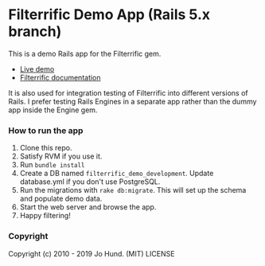 Filterrific Demo App (Rails 5.x branch)
=======================================

This is a demo Rails app for the Filterrific gem.

* [Live demo](http://filterrific-demo.herokuapp.com)
* [Filterrific documentation](http://filterrific.clearcove.ca)

It is also used for integration testing of Filterrific into different versions
of Rails. I prefer testing Rails Engines in a separate app rather than the dummy
app inside the Engine gem.

### How to run the app

1. Clone this repo.
2. Satisfy RVM if you use it.
3. Run `bundle install`
4. Create a DB named `filterrific_demo_development`. Update database.yml if you don't use PostgreSQL.
5. Run the migrations with `rake db:migrate`. This will set up the schema and populate demo data.
6. Start the web server and browse the app.
7. Happy filtering!

### Copyright

Copyright (c) 2010 - 2019 Jo Hund. (MIT) LICENSE
